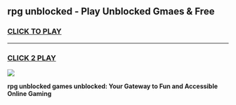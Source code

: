
## rpg unblocked - Play Unblocked Gmaes & Free
<h3>
<a href="https://news.freeplayer.one?title=rpg_unblocked&ref=16F">CLICK TO PLAY</a></h3>
<hr>

<h3>
<a href="https://news.freeplayer.one?title=rpg_unblocked&ref=16F">CLICK 2 PLAY</a>
  
</h3>

<a href="https://news.freeplayer.one?title=rpg_unblocked&ref=16F/"><img src="https://clearcache.store/games.png"></a>


**rpg unblocked games unblocked: Your Gateway to Fun and Accessible Online Gaming**
